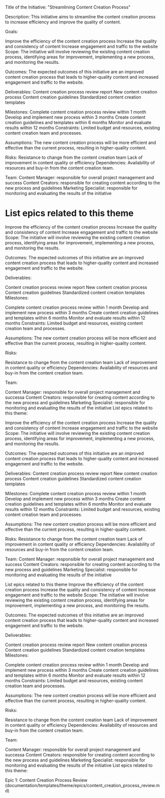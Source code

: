 
Title of the Initiative: "Streamlining Content Creation Process"


Description: This initiative aims to streamline the content creation process to increase efficiency and improve the quality of content.

Goals:


Improve the efficiency of the content creation process
Increase the quality and consistency of content
Increase engagement and traffic to the website
Scope: The initiative will involve reviewing the existing content creation process, identifying areas for improvement, implementing a new process, and monitoring the results.

Outcomes: The expected outcomes of this initiative are an improved content creation process that leads to higher-quality content and increased engagement and traffic to the website.

Deliverables:
Content creation process review report
New content creation process
Content creation guidelines
Standardized content creation templates

Milestones:
Complete content creation process review within 1 month
Develop and implement new process within 3 months
Create content creation guidelines and templates within 6 months
Monitor and evaluate results within 12 months
Constraints: Limited budget and resources, existing content creation team and processes.

Assumptions: The new content creation process will be more efficient and effective than the current process, resulting in higher-quality content.

Risks:
Resistance to change from the content creation team
Lack of improvement in content quality or efficiency
Dependencies: Availability of resources and buy-in from the content creation team.

Team:
Content Manager: responsible for overall project management and success
Content Creators: responsible for creating content according to the new process and guidelines
Marketing Specialist: responsible for monitoring and evaluating the results of the initiative

# List epics related to this theme

Improve the efficiency of the content creation process
Increase the quality and consistency of content
Increase engagement and traffic to the website
Scope: The initiative will involve reviewing the existing content creation process, identifying areas for improvement, implementing a new process, and monitoring the results.

Outcomes: The expected outcomes of this initiative are an improved content creation process that leads to higher-quality content and increased engagement and traffic to the website.

Deliverables:

Content creation process review report
New content creation process
Content creation guidelines
Standardized content creation templates
Milestones:

Complete content creation process review within 1 month
Develop and implement new process within 3 months
Create content creation guidelines and templates within 6 months
Monitor and evaluate results within 12 months
Constraints: Limited budget and resources, existing content creation team and processes.

Assumptions: The new content creation process will be more efficient and effective than the current process, resulting in higher-quality content.

Risks:

Resistance to change from the content creation team
Lack of improvement in content quality or efficiency
Dependencies: Availability of resources and buy-in from the content creation team.

Team:

Content Manager: responsible for overall project management and successa
Content Creators: responsible for creating content according to the new process and guidelines
Marketing Specialist: responsible for monitoring and evaluating the results of the initiative
List epics related to this theme:

Improve the efficiency of the content creation process Increase the quality and consistency of content Increase engagement and traffic to the website Scope: The initiative will involve reviewing the existing content creation process, identifying areas for improvement, implementing a new process, and monitoring the results.

Outcomes: The expected outcomes of this initiative are an improved content creation process that leads to higher-quality content and increased engagement and traffic to the website.

Deliverables: Content creation process review report New content creation process Content creation guidelines Standardized content creation templates

Milestones: Complete content creation process review within 1 month Develop and implement new process within 3 months Create content creation guidelines and templates within 6 months Monitor and evaluate results within 12 months Constraints: Limited budget and resources, existing content creation team and processes.

Assumptions: The new content creation process will be more efficient and effective than the current process, resulting in higher-quality content.

Risks: Resistance to change from the content creation team Lack of improvement in content quality or efficiency Dependencies: Availability of resources and buy-in from the content creation team.

Team: Content Manager: responsible for overall project management and success Content Creators: responsible for creating content according to the new process and guidelines Marketing Specialist: responsible for monitoring and evaluating the results of the initiative

List epics related to this theme
Improve the efficiency of the content creation process Increase the quality and consistency of content Increase engagement and traffic to the website Scope: The initiative will involve reviewing the existing content creation process, identifying areas for improvement, implementing a new process, and monitoring the results.

Outcomes: The expected outcomes of this initiative are an improved content creation process that leads to higher-quality content and increased engagement and traffic to the website.

Deliverables:

Content creation process review report New content creation process Content creation guidelines Standardized content creation templates Milestones:

Complete content creation process review within 1 month Develop and implement new process within 3 months Create content creation guidelines and templates within 6 months Monitor and evaluate results within 12 months Constraints: Limited budget and resources, existing content creation team and processes.

Assumptions: The new content creation process will be more efficient and effective than the current process, resulting in higher-quality content.

Risks:

Resistance to change from the content creation team Lack of improvement in content quality or efficiency Dependencies: Availability of resources and buy-in from the content creation team.

Team:

Content Manager: responsible for overall project management and successa Content Creators: responsible for creating content according to the new process and guidelines Marketing Specialist: responsible for monitoring and evaluating the results of the initiative List epics related to this theme:


Epic 1: Content Creation Process Review (documentation/templates/theme/epics/content_creation_process_review.md)
